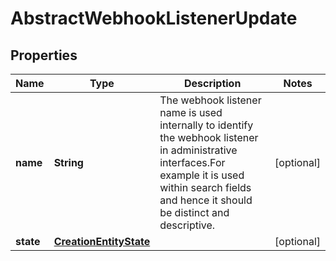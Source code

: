 
# AbstractWebhookListenerUpdate

## Properties
Name | Type | Description | Notes
------------ | ------------- | ------------- | -------------
**name** | **String** | The webhook listener name is used internally to identify the webhook listener in administrative interfaces.For example it is used within search fields and hence it should be distinct and descriptive. |  [optional]
**state** | [**CreationEntityState**](CreationEntityState.md) |  |  [optional]



